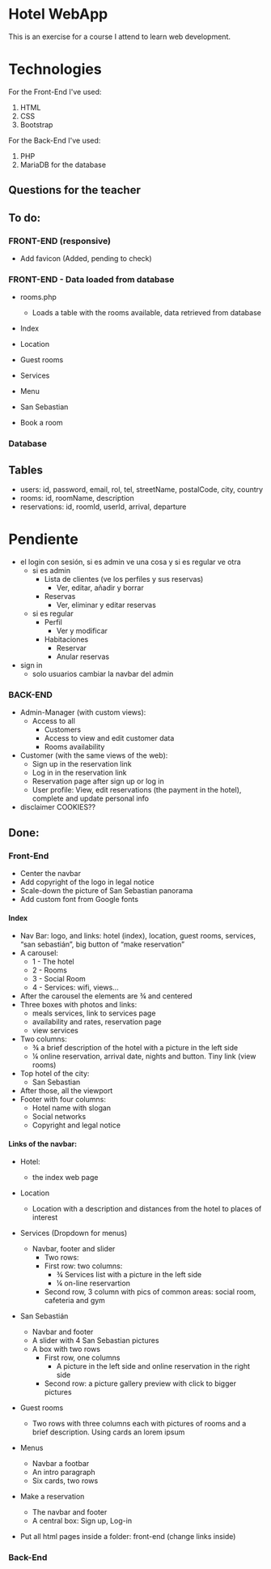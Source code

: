 
# Hotel WebApp

This is an exercise for a course I attend to learn web development.

# Technologies

For the Front-End I've used:
1. HTML
2. CSS
3. Bootstrap

For the Back-End I've used:
1. PHP 
2. MariaDB for the database

##  Questions for the teacher

## To do:

### FRONT-END (responsive)
* Add favicon (Added, pending to check)


### FRONT-END - Data loaded from database

* rooms.php
    * Loads a table with the rooms available, data retrieved from database

* Index
* Location
* Guest rooms
* Services
* Menu
* San Sebastian
* Book a room
 

### Database
## Tables
* users: id, password, email, rol, tel, streetName, postalCode, city, country
* rooms: id, roomName, description
* reservations: id, roomId, userId, arrival, departure


# Pendiente
* el login con sesión, si es admin ve una cosa y si es regular ve otra
    * si es admin
        * Lista de clientes (ve los perfiles y sus reservas)
            * Ver, editar, añadir y borrar
        * Reservas
            * Ver, eliminar y editar reservas
    * si es regular
        * Perfil
            * Ver y modificar
        * Habitaciones
            * Reservar
            * Anular reservas
* sign in 
    * solo usuarios
cambiar la navbar del admin
### BACK-END

* Admin-Manager (with custom views): 
    * Access to all
        * Customers
        * Access to view and edit customer data
        * Rooms availability
* Customer (with the same views of the web): 
    * Sign up in the reservation link
    * Log in in the reservation link
    * Reservation page after sign up or log in
    * User profile: View, edit reservations (the payment in the hotel), complete and update personal info    
* disclaimer COOKIES??

## Done:

### Front-End
* Center the navbar
* Add copyright of the logo in legal notice
* Scale-down the picture of San Sebastian panorama
* Add custom font from Google fonts

#### Index
* Nav Bar: logo, and links: hotel (index), location, guest rooms, services, “san sebastián”, big button of “make reservation”
* A carousel:
    * 1 - The hotel
    * 2 - Rooms
    * 3 - Social Room
    * 4 - Services: wifi, views…
* After the carousel the elements are ¾ and centered
* Three boxes with photos and links: 
    * meals services, link to services page
    * availability and rates, reservation page
    * view services 
* Two columns:	
    * ¾ a brief description of the hotel with a picture in the left side
    * ¼ online reservation, arrival date, nights and button. Tiny link (view rooms)
* Top hotel of the city:  
    * San Sebastian
* After those, all the viewport
* Footer with four columns:
    * Hotel name with slogan
    * Social networks
    * Copyright and legal notice

#### Links of the navbar:
* Hotel: 
    * the index web page
* Location
    * Location with a description and distances from the hotel to places of interest

* Services (Dropdown for menus)
    * Navbar, footer and slider
        * Two rows:
        * First row: two columns:
            * ¾ Services list with a picture in the left side
            * ¼ on-line reservartion
        * Second row, 3 column with pics of common areas: social room, cafeteria and gym

* San Sebastián
    * Navbar and footer
    * A slider with 4 San Sebastian pictures 
    * A box with two rows
        * First row, one columns
            * A picture in the left side and online reservation in the right side
        * Second row: a picture gallery preview with click to bigger pictures
* Guest rooms 
    * Two rows with three columns each with pictures of rooms and a brief description. Using cards an lorem ipsum
* Menus
    * Navbar a footbar
    * An intro paragraph
    * Six cards, two rows
* Make a reservation
    * The navbar and footer
    * A central box: Sign up, Log-in

* Put all html pages inside a folder: front-end (change links inside)

### Back-End

